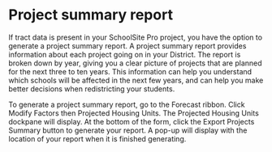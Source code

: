 # Project summary report

If tract data is present in your SchoolSite Pro project, you have the option to generate a project summary report. A project summary report provides information about each project going on in your District. The report is broken down by year, giving you a clear picture of projects that are planned for the next three to ten years. This information can help you understand which schools will be affected in the next few years, and can help you make better decisions when redistricting your students. 

To generate a project summary report, go to the Forecast ribbon. Click Modify Factors then Projected Housing Units. The Projected Housing Units dockpane will display. At the bottom of the form, click the Export Projects Summary button to generate your report. A pop-up will display with the location of your report when it is finished generating.
